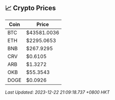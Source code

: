 ## 📈 Crypto Prices

| Coin | Price |
| ---- | ----- |
| BTC | $43581.0036 |
| ETH | $2295.0653 |
| BNB | $267.9295 |
| CRV | $0.6105 |
| ARB | $1.3272 |
| OKB | $55.3543 |
| DOGE | $0.0926 |

_Last Updated: 2023-12-22 21:09:18.737 +0800 HKT_